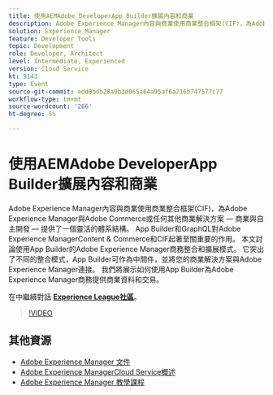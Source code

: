 ```yaml
---
title: 使用AEMAdobe DeveloperApp Builder擴展內容和商業
description: Adobe Experience Manager內容與商業使用商業整合框架(CIF)，為Adobe Experience Manager與Adobe Commerce或任何其他商業解決方案 — 商業與自主開發 — 提供了一個靈活的體系結構。 App Builder和GraphQL對Adobe Experience ManagerContent & Commerce和CIF起著至關重要的作用。 本文討論使用App Builder的Adobe Experience Manager商務整合和擴展模式。 它突出了不同的整合模式，App Builder可作為中間件，並將您的商業解決方案與Adobe Experience Manager連接。 我們將展示如何使用App Builder為Adobe Experience Manager商務提供商業資料和交易。
solution: Experience Manager
feature: Developer Tools
topic: Development
role: Developer, Architect
level: Intermediate, Experienced
version: Cloud Service
kt: 9143
type: Event
source-git-commit: edd0bdb28a9b3d065a64a95af6a216b747577c77
workflow-type: tm+mt
source-wordcount: '266'
ht-degree: 5%

---
```


# 使用AEMAdobe DeveloperApp Builder擴展內容和商業

Adobe Experience Manager內容與商業使用商業整合框架(CIF)，為Adobe Experience Manager與Adobe Commerce或任何其他商業解決方案 — 商業與自主開發 — 提供了一個靈活的體系結構。 App Builder和GraphQL對Adobe Experience ManagerContent &amp; Commerce和CIF起著至關重要的作用。 本文討論使用App Builder的Adobe Experience Manager商務整合和擴展模式。 它突出了不同的整合模式，App Builder可作為中間件，並將您的商業解決方案與Adobe Experience Manager連接。 我們將展示如何使用App Builder為Adobe Experience Manager商務提供商業資料和交易。

在中繼續對話 **[Experience League社區](https://adobe.ly/3om4942)**。

>[!VIDEO](https://video.tv.adobe.com/v/337567/?quality=12&learn=on&hidetitle=true)

## 其他資源

- [Adobe Experience Manager 文件](https://experienceleague.adobe.com/docs/experience-manager-cloud-service.html)
- [Adobe Experience ManagerCloud Service概述](https://experienceleague.adobe.com/docs/experience-manager-cloud-service/overview/home.html)
- [Adobe Experience Manager 教學課程](https://experienceleague.adobe.com/docs/experience-manager-tutorials.html)

